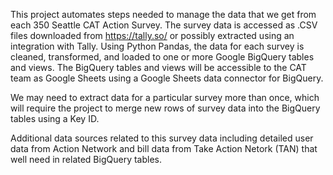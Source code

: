 This project automates steps needed to manage the data that we get from each 350 Seattle CAT Action Survey. The survey data is accessed as .CSV files downloaded from https://tally.so/ or possibly extracted using an integration with Tally. Using Python Pandas, the data for each survey is cleaned, transformed, and loaded to one or more Google BigQuery tables and views. The BigQuery tables and views will be accessible to the CAT team as Google Sheets using a Google Sheets data connector for BigQuery.

We may need to extract data for a particular survey more than once, which will require the project to merge new rows of survey data into the BigQuery tables using a Key ID.

Additional data sources related to this survey data including detailed user data from Action Network and bill data from Take Action Netork (TAN) that well need in related BigQuery tables.
